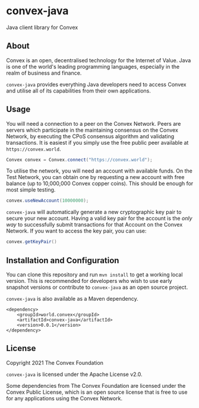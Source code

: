 # convex-java
Java client library for Convex

## About

Convex is an open, decentralised technology for the Internet of Value. Java is one of the world's leading programming languages, especially in the realm of business and finance.

`convex-java` provides everything Java developers need to access Convex and utilise all of its capabilities from their own applications.

## Usage

You will need a connection to a peer on the Convex Network. Peers are servers which participate in the maintaining consensus on the Convex Network, by executing the CPoS consensus algorithm and validating transactions. It is easiest if you simply use the free public peer available at `https://convex.world`.

```java
Convex convex = Convex.connect("https://convex.world");
```

To utilise the network, you will need an account with available funds. On the Test Network, you can obtain one by requesting a new account with free balance (up to 10,000,000 Convex copper coins). This should be enough for most simple testing.

```java
convex.useNewAccount(10000000);
```

`convex-java` will automatically generate a new cryptographic key pair to secure your new account. Having a valid key pair for the account is the *only way* to successfully submit transactions for that Account on the Convex Network. If you want to access the key pair, you can use:

```java
convex.getKeyPair()
```





## Installation and Configuration

You can clone this repository and run `mvn install` to get a working local version. This is recommended for developers who wish to use early snapshot versions or contribute to `convex-java` as an open source project.

`convex-java` is also available as a Maven dependency.

```
<dependency>
	<groupId>world.convex</groupId>
	<artifactId>convex-java</artifactId>
	<version>0.0.1</version>
</dependency>
```

## License

Copyright 2021 The Convex Foundation

`convex-java` is licensed under the Apache License v2.0. 

Some dependencies from The Convex Foundation are licensed under the Convex Public License, which is an open source license that is free to use for any applications using the Convex Network.
